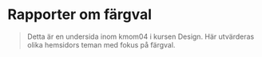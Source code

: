 ---
---
# Rapporter om färgval


> Detta är en undersida inom kmom04 i kursen Design. Här utvärderas olika hemsidors teman med fokus på färgval.
